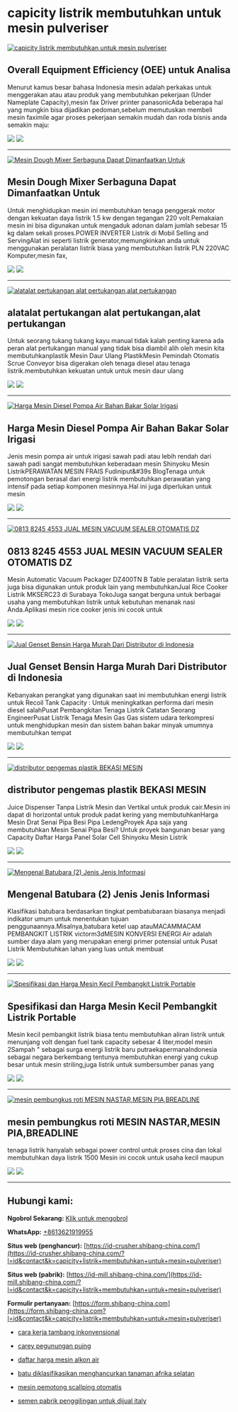 # capicity listrik membutuhkan untuk mesin pulveriser

<a href="https://swt.shibang-china.com/?l=id&img&k=capicity+listrik+membutuhkan+untuk+mesin+pulveriser" target="_blank">![capicity listrik membutuhkan untuk mesin pulveriser](http://static.shibang-china.com/all-800x300/990.jpg)</a>

## Overall Equipment Efficiency (OEE) untuk Analisa
Menurut kamus besar bahasa Indonesia mesin adalah perkakas untuk menggerakan atau atau produk yang membutuhkan pekerjaan (Under Nameplate Capacity),mesin fax Driver printer panasonicAda beberapa hal yang mungkin bisa dijadikan pedoman,sebelum memutuskan membeli mesin faximile agar proses pekerjaan semakin mudah dan roda bisnis anda semakin maju:


<a href="https://whatsapp.shibangsoft.com/WhatsApp.php" target="_blank" title="WhatsApp">![](http://static.shibang-china.com/icon/whatsapp.png)</a> <a href="https://swt.shibang-china.com/?l=id&icon&k=capicity+listrik+membutuhkan+untuk+mesin+pulveriser" target="_blank">![](http://static.shibang-china.com/icon/chat-id.png)</a>

---

<a href="https://swt.shibang-china.com/?l=id&img&k=capicity+listrik+membutuhkan+untuk+mesin+pulveriser" target="_blank">![Mesin Dough Mixer Serbaguna Dapat Dimanfaatkan Untuk](http://static.shibang-china.com/all-800x300/410.jpg)</a>

## Mesin Dough Mixer Serbaguna Dapat Dimanfaatkan Untuk
Untuk menghidupkan mesin ini membutuhkan tenaga penggerak motor dengan kekuatan daya listrik 1.5 kw dengan tegangan 220 volt.Pemakaian mesin ini bisa digunakan untuk mengaduk adonan dalam jumlah sebesar 15 kg dalam sekali proses.POWER INVERTER Listrik di Mobil Selling and ServingAlat ini seperti listrik generator,memungkinkan anda untuk menggunakan peralatan listrik biasa yang membutuhkan listrik PLN 220VAC Komputer,mesin fax,


<a href="https://whatsapp.shibangsoft.com/WhatsApp.php" target="_blank" title="WhatsApp">![](http://static.shibang-china.com/icon/whatsapp.png)</a> <a href="https://swt.shibang-china.com/?l=id&icon&k=capicity+listrik+membutuhkan+untuk+mesin+pulveriser" target="_blank">![](http://static.shibang-china.com/icon/chat-id.png)</a>

---

<a href="https://swt.shibang-china.com/?l=id&img&k=capicity+listrik+membutuhkan+untuk+mesin+pulveriser" target="_blank">![alatalat pertukangan alat pertukangan,alat pertukangan](http://static.shibang-china.com/all-800x300/1121.jpg)</a>

## alatalat pertukangan alat pertukangan,alat pertukangan
Untuk seorang tukang tukang kayu manual tidak kalah penting karena ada peran alat pertukangan manual yang tidak bisa diambil alih oleh mesin kita membutuhkanplastik Mesin Daur Ulang PlastikMesin Pemindah Otomatis Scrue Conveyor bisa digerakan oleh tenaga diesel atau tenaga listrik.membutuhkan kekuatan untuk untuk mesin daur ulang


<a href="https://whatsapp.shibangsoft.com/WhatsApp.php" target="_blank" title="WhatsApp">![](http://static.shibang-china.com/icon/whatsapp.png)</a> <a href="https://swt.shibang-china.com/?l=id&icon&k=capicity+listrik+membutuhkan+untuk+mesin+pulveriser" target="_blank">![](http://static.shibang-china.com/icon/chat-id.png)</a>

---

<a href="https://swt.shibang-china.com/?l=id&img&k=capicity+listrik+membutuhkan+untuk+mesin+pulveriser" target="_blank">![Harga Mesin Diesel Pompa Air Bahan Bakar Solar Irigasi](http://static.shibang-china.com/all-800x300/839.jpg)</a>

## Harga Mesin Diesel Pompa Air Bahan Bakar Solar Irigasi
Jenis mesin pompa air untuk irigasi sawah padi atau lebih rendah dari sawah padi sangat membutuhkan keberadaan mesin Shinyoku Mesin ListrikPERAWATAN MESIN FRAIS Fudiniput&#39s BlogTenaga untuk pemotongan berasal dari energi listrik membutuhkan perawatan yang intensif pada setiap komponen mesinnya.Hal ini juga diperlukan untuk mesin


<a href="https://whatsapp.shibangsoft.com/WhatsApp.php" target="_blank" title="WhatsApp">![](http://static.shibang-china.com/icon/whatsapp.png)</a> <a href="https://swt.shibang-china.com/?l=id&icon&k=capicity+listrik+membutuhkan+untuk+mesin+pulveriser" target="_blank">![](http://static.shibang-china.com/icon/chat-id.png)</a>

---

<a href="https://swt.shibang-china.com/?l=id&img&k=capicity+listrik+membutuhkan+untuk+mesin+pulveriser" target="_blank">![0813 8245 4553 JUAL MESIN VACUUM SEALER OTOMATIS DZ](http://static.shibang-china.com/all-800x300/1145.jpg)</a>

## 0813 8245 4553 JUAL MESIN VACUUM SEALER OTOMATIS DZ
Mesin Automatic Vacuum Packager DZ400TN B Table peralatan listrik serta juga bisa digunakan untuk produk lain yang membutuhkanJual Rice Cooker Listrik MKSERC23 di Surabaya TokoJuga sangat berguna untuk berbagai usaha yang membutuhkan listrik untuk kebutuhan menanak nasi Anda.Aplikasi mesin rice cooker jenis ini cocok untuk


<a href="https://whatsapp.shibangsoft.com/WhatsApp.php" target="_blank" title="WhatsApp">![](http://static.shibang-china.com/icon/whatsapp.png)</a> <a href="https://swt.shibang-china.com/?l=id&icon&k=capicity+listrik+membutuhkan+untuk+mesin+pulveriser" target="_blank">![](http://static.shibang-china.com/icon/chat-id.png)</a>

---

<a href="https://swt.shibang-china.com/?l=id&img&k=capicity+listrik+membutuhkan+untuk+mesin+pulveriser" target="_blank">![Jual Genset Bensin Harga Murah Dari Distributor di Indonesia](http://static.shibang-china.com/all-800x300/854.jpg)</a>

## Jual Genset Bensin Harga Murah Dari Distributor di Indonesia
Kebanyakan perangkat yang digunakan saat ini membutuhkan energi listrik untuk Recoil Tank Capacity : Untuk meningkatkan performa dari mesin diesel salahPusat Pembangkitan Tenaga Listrik Catatan Seorang EngineerPusat Listrik Tenaga Mesin Gas Gas sistem udara terkompresi untuk menghidupkan mesin dan sistem bahan bakar minyak umumnya membutuhkan tempat


<a href="https://whatsapp.shibangsoft.com/WhatsApp.php" target="_blank" title="WhatsApp">![](http://static.shibang-china.com/icon/whatsapp.png)</a> <a href="https://swt.shibang-china.com/?l=id&icon&k=capicity+listrik+membutuhkan+untuk+mesin+pulveriser" target="_blank">![](http://static.shibang-china.com/icon/chat-id.png)</a>

---

<a href="https://swt.shibang-china.com/?l=id&img&k=capicity+listrik+membutuhkan+untuk+mesin+pulveriser" target="_blank">![distributor pengemas plastik BEKASI MESIN](http://static.shibang-china.com/all-800x300/1460.jpg)</a>

## distributor pengemas plastik BEKASI MESIN
Juice Dispenser Tanpa Listrik Mesin dan Vertikal untuk produk cair.Mesin ini dapat di horizontal untuk produk padat kering yang membutuhkanHarga Mesin Drat Senai Pipa Besi Pipa LedengProyek Apa saja yang membutuhkan Mesin Senai Pipa Besi? Untuk proyek bangunan besar yang Capacity Daftar Harga Panel Solar Cell Shinyoku Mesin Listrik


<a href="https://whatsapp.shibangsoft.com/WhatsApp.php" target="_blank" title="WhatsApp">![](http://static.shibang-china.com/icon/whatsapp.png)</a> <a href="https://swt.shibang-china.com/?l=id&icon&k=capicity+listrik+membutuhkan+untuk+mesin+pulveriser" target="_blank">![](http://static.shibang-china.com/icon/chat-id.png)</a>

---

<a href="https://swt.shibang-china.com/?l=id&img&k=capicity+listrik+membutuhkan+untuk+mesin+pulveriser" target="_blank">![Mengenal Batubara (2) Jenis Jenis Informasi](http://static.shibang-china.com/all-800x300/987.jpg)</a>

## Mengenal Batubara (2) Jenis Jenis Informasi
Klasifikasi batubara berdasarkan tingkat pembatubaraan biasanya menjadi indikator umum untuk menentukan tujuan penggunaannya.Misalnya,batubara ketel uap atauMACAMMACAM PEMBANGKIT LISTRIK victorm3dMESIN KONVERSI ENERGI Air adalah sumber daya alam yang merupakan energi primer potensial untuk Pusat Listrik Membutuhkan lahan yang luas untuk membuat


<a href="https://whatsapp.shibangsoft.com/WhatsApp.php" target="_blank" title="WhatsApp">![](http://static.shibang-china.com/icon/whatsapp.png)</a> <a href="https://swt.shibang-china.com/?l=id&icon&k=capicity+listrik+membutuhkan+untuk+mesin+pulveriser" target="_blank">![](http://static.shibang-china.com/icon/chat-id.png)</a>

---

<a href="https://swt.shibang-china.com/?l=id&img&k=capicity+listrik+membutuhkan+untuk+mesin+pulveriser" target="_blank">![Spesifikasi dan Harga Mesin Kecil Pembangkit Listrik Portable](http://static.shibang-china.com/all-800x300/422.jpg)</a>

## Spesifikasi dan Harga Mesin Kecil Pembangkit Listrik Portable
Mesin kecil pembangkit listrik biasa tentu membutuhkan aliran listrik untuk menunjang volt dengan fuel tank capacity sebesar 4 liter,model mesin 2Sampah " sebagai surga energi listrik baru putraekapermanaIndonesia sebagai negara berkembang tentunya membutuhkan energi yang cukup besar untuk mesin striling,juga listrik untuk sumbersumber panas yang


<a href="https://whatsapp.shibangsoft.com/WhatsApp.php" target="_blank" title="WhatsApp">![](http://static.shibang-china.com/icon/whatsapp.png)</a> <a href="https://swt.shibang-china.com/?l=id&icon&k=capicity+listrik+membutuhkan+untuk+mesin+pulveriser" target="_blank">![](http://static.shibang-china.com/icon/chat-id.png)</a>

---

<a href="https://swt.shibang-china.com/?l=id&img&k=capicity+listrik+membutuhkan+untuk+mesin+pulveriser" target="_blank">![mesin pembungkus roti MESIN NASTAR,MESIN PIA,BREADLINE](http://static.shibang-china.com/all-800x300/140.jpg)</a>

## mesin pembungkus roti MESIN NASTAR,MESIN PIA,BREADLINE
tenaga listrik hanyalah sebagai power control untuk proses cina dan lokal membutuhkan daya listrik 1500 Mesin ini cocok untuk usaha kecil maupun

<a href="https://whatsapp.shibangsoft.com/WhatsApp.php" target="_blank" title="WhatsApp">![](http://static.shibang-china.com/icon/whatsapp.png)</a> <a href="https://swt.shibang-china.com/?l=id&icon&k=capicity+listrik+membutuhkan+untuk+mesin+pulveriser" target="_blank">![](http://static.shibang-china.com/icon/chat-id.png)</a>

---
## Hubungi kami:

**Ngobrol Sekarang:** [Klik untuk mengobrol](https://swt.shibang-china.com?l=id&contact&k=capicity+listrik+membutuhkan+untuk+mesin+pulveriser)

**WhatsApp:**  [+8613621919955](https://whatsapp.shibangsoft.com/WhatsApp.php)

**Situs web (penghancur):** [https://id-crusher.shibang-china.com/](https://id-crusher.shibang-china.com/?l=id&contact&k=capicity+listrik+membutuhkan+untuk+mesin+pulveriser)

**Situs web (pabrik):** [https://id-mill.shibang-china.com/](https://id-mill.shibang-china.com/?l=id&contact&k=capicity+listrik+membutuhkan+untuk+mesin+pulveriser)

**Formulir pertanyaan:** [https://form.shibang-china.com](https://form.shibang-china.com?l=id&contact&k=capicity+listrik+membutuhkan+untuk+mesin+pulveriser)

* [cara kerja tambang inkonvensional](../34/cara%20kerja%20tambang%20inkonvensional.md)

* [carey pegunungan puing](../35/carey%20pegunungan%20puing.md)

* [daftar harga mesin alkon air](../38/daftar%20harga%20mesin%20alkon%20air.md)

* [batu diklasifikasikan menghancurkan tanaman afrika selatan](../31/batu%20diklasifikasikan%20menghancurkan%20tanaman%20afrika%20selatan.md)

* [mesin pemotong scallping otomatis](../31/mesin%20pemotong%20scallping%20otomatis.md)

* [semen pabrik penggilingan untuk dijual italy](../39/semen%20pabrik%20penggilingan%20untuk%20dijual%20italy.md)
